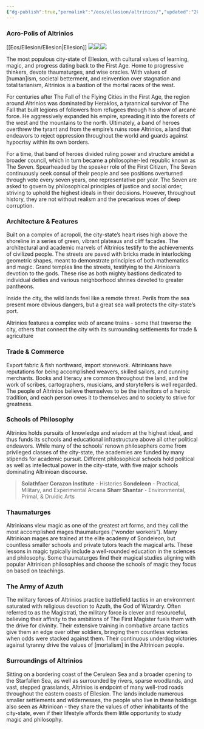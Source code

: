 ```yaml
---
{"dg-publish":true,"permalink":"/eos/ellesion/altrinios/","updated":"2024-12-22T19:27:57.799-06:00"}
---
```


### Acro-Polis of Altrinios 
[[Eos/Ellesion/Ellesion\|Ellesion]]
![](https://lh7-us.googleusercontent.com/5Wml0PduunwFmx7aStSAFeGDnZ9rRWfvStJC9JYZxm4SMMw6hezDhHwtMx8TQ0BTzvqNVmPbW4tV1TBYjIVd-ZOBqv3QbaT50z5DxI_wdqK6uQPuMHfmDgwVc62uj6gnS_MHBuiqHGIxgwFMsG18mcc)![](https://lh7-us.googleusercontent.com/AhfpL8GK2xKOXpJUGIEUaMyQ7c36OaOUGNBHWOy9P2In8Cvz0GIZS0fUBa6z6tR50Lk1DNXo7Lj4ZSZ1ElLzzLQlOT4UVcjnhJhFqonSVsCEIZjWOUVUD44CaJmQFrAohCpsG5mE1Iknvj_72ivEcDM)![](https://lh7-us.googleusercontent.com/zm_nv1PzaPvUznY8e5IikDqpmSixQ22JrzjKV9pgIVqjQmTKXJepw4aVYga3fqT1mb_07OBR8ob-ChIgI7pdgvL7LDnLaRqiFrPv5uGMbYk-ywL0hRa_v9ILO16C8qd821ProdH-RcrHxEKNIESS4QY)

The most populous city-state of Ellesion, with cultural values of learning, magic, and progress dating back to the First Age. Home to progressive thinkers, devote thaumaturges, and wise oracles. With values of [human]ism, societal betterment, and reinvention over stagnation and totalitarianism, Altrinios is a bastion of the mortal races of the west. 

For centuries after The Fall of the Flying Cities in the First Age, the region around Altrinios was dominated by Heraklos, a tyrannical survivor of The Fall that built legions of followers from refugees through his show of arcane force. He aggressively expanded his empire, spreading it into the forests of the west and the mountains to the north. Ultimately, a band of heroes overthrew the tyrant and from the empire’s ruins rose Altrinios, a land that endeavors to reject oppression throughout the world and guards against hypocrisy within its own borders. 
  
For a time, that band of heroes divided ruling power and structure amidst a broader council, which in turn became a philosopher-led republic known as The Seven. Spearheaded by the speaker role of the First Citizen, The Seven continuously seek consul of their people and see positions overturned through vote every seven years, one representative per year. The Seven are asked to govern by philosophical principles of justice and social order, striving to uphold the highest ideals in their decisions. However, throughout history, they are not without realism and the precarious woes of deep corruption.

### Architecture & Features
Built on a complex of acropoli, the city-state’s heart rises high above the shoreline in a series of green, vibrant plateaus and cliff facades. The architectural and academic marvels of Altrinios testify to the achievements of civilized people. The streets are paved with bricks made in interlocking geometric shapes, meant to demonstrate principles of both mathematics and magic. Grand temples line the streets, testifying to the Alrinioan’s devotion to the gods. These rise as both mighty bastions dedicated to individual deities and various neighborhood shrines devoted to greater pantheons. 

Inside the city, the wild lands feel like a remote threat. Perils from the sea present more obvious dangers, but a great sea wall protects the city-state’s port. 

Altrinios features a complex web of arcane trains - some that traverse the city, others that connect the city with its surrounding settlements for trade & agriculture 
### Trade & Commerce
Export fabric & fish northward, import stonework. Altrinioans have reputations for being accomplished weavers, skilled sailors, and cunning merchants. Books and literacy are common throughout the land, and the work of scribes, cartographers, musicians, and storytellers is well regarded. The people of Altrinios believe themselves to be the inheritors of a heroic tradition, and each person owes it to themselves and to society to strive for greatness. 
### Schools of Philosophy
Altrinios holds pursuits of knowledge and wisdom at the highest ideal, and thus funds its schools and educational infrastructure above all other political endeavors. While many of the schools’ renown philosophers come from privileged classes of the city-state, the academies are funded by many stipends for academic pursuit. Different philosophical schools hold political as well as intellectual power in the city-state, with five major schools dominating Altrinioan discourse.
>**Solathfaer Corazon Institute** - Histories
**Sondeleon** - Practical, Military, and Experimental Arcana
**Sharr Shantar** - Environmental, Primal, & Druidic Arts

### Thaumaturges
Altrinioans view magic as one of the greatest art forms, and they call the most accomplished mages thaumaturges (“wonder workers”). Many Altrinioan mages are trained at the elite academy of Sondeleon, but countless smaller schools and private tutors teach the magical arts. These lessons in magic typically include a well-rounded education in the sciences and philosophy. Some thaumaturges find their magical studies aligning with popular Altrinioan philosophies and choose the schools of magic they focus on based on teachings. 
### The Army of Azuth
The military forces of Altrinios practice battlefield tactics in an environment saturated with religious devotion to Azuth, the God of Wizardry. Often referred to as the Magistrati, the military force is clever and resourceful, believing their affinity to the ambitions of The First Magister fuels them with the drive for divinity. Their extensive training in combative arcane tactics give them an edge over other soldiers, bringing them countless victories when odds were stacked against them. Their continuous underdog victories against tyranny drive the values of [mortalism] in the Altrinioan people.

### Surroundings of Altrinios
Sitting on a bordering coast of the Cerulean Sea and a broader opening to the Starfallen Sea, as well as surrounded by rivers, sparse woodlands, and vast, stepped grasslands, Altrinios is endpoint of many well-trod roads throughout the eastern coasts of Ellesion. The lands include numerous smaller settlements and wildernesses, the people who live in these holdings also seen as Altrinioan - they share the values of other inhabitants of the city-state, even if their lifestyle affords them little opportunity to study magic and philosophy.

